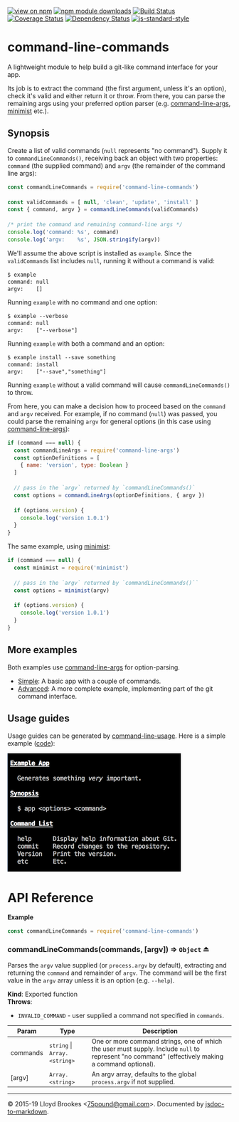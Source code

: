 [![view on npm](http://img.shields.io/npm/v/command-line-commands.svg)](https://www.npmjs.org/package/command-line-commands)
[![npm module downloads](http://img.shields.io/npm/dt/command-line-commands.svg)](https://www.npmjs.org/package/command-line-commands)
[![Build Status](https://travis-ci.org/75lb/command-line-commands.svg?branch=master)](https://travis-ci.org/75lb/command-line-commands)
[![Coverage Status](https://coveralls.io/repos/github/75lb/command-line-commands/badge.svg?branch=master)](https://coveralls.io/github/75lb/command-line-commands?branch=master)
[![Dependency Status](https://badgen.net/david/dep/75lb/command-line-commands)](https://david-dm.org/75lb/command-line-commands)
[![js-standard-style](https://img.shields.io/badge/code%20style-standard-brightgreen.svg)](https://github.com/feross/standard)

# command-line-commands
A lightweight module to help build a git-like command interface for your app.

Its job is to extract the command (the first argument, unless it's an option), check it's valid and either return it or throw. From there, you can parse the remaining args using your preferred option parser (e.g. [command-line-args](https://github.com/75lb/command-line-args), [minimist](https://github.com/substack/minimist) etc.).

## Synopsis

Create a list of valid commands (`null` represents "no command"). Supply it to `commandLineCommands()`, receiving back an object with two properties: `command` (the supplied command) and `argv` (the remainder of the command line args):
```js
const commandLineCommands = require('command-line-commands')

const validCommands = [ null, 'clean', 'update', 'install' ]
const { command, argv } = commandLineCommands(validCommands)

/* print the command and remaining command-line args */
console.log('command: %s', command)
console.log('argv:    %s', JSON.stringify(argv))
```

We'll assume the above script is installed as `example`. Since the `validCommands` list includes `null`, running it without a command is valid:
```
$ example
command: null
argv:    []
```

Running `example` with no command and one option:
```
$ example --verbose
command: null
argv:    ["--verbose"]
```

Running `example` with both a command and an option:
```
$ example install --save something
command: install
argv:    ["--save","something"]
```

Running `example` without a valid command will cause `commandLineCommands()` to throw.

From here, you can make a decision how to proceed based on the `command` and `argv` received. For example, if no command (`null`) was passed, you could parse the remaining `argv` for general options (in this case using [command-line-args](https://github.com/75lb/command-line-args)):

```js
if (command === null) {
  const commandLineArgs = require('command-line-args')
  const optionDefinitions = [
    { name: 'version', type: Boolean }
  ]

  // pass in the `argv` returned by `commandLineCommands()`
  const options = commandLineArgs(optionDefinitions, { argv })

  if (options.version) {
    console.log('version 1.0.1')
  }
}
```

The same example, using [minimist](https://github.com/substack/minimist):

```js
if (command === null) {
  const minimist = require('minimist')

  // pass in the `argv` returned by `commandLineCommands()``
  const options = minimist(argv)

  if (options.version) {
    console.log('version 1.0.1')
  }
}
```

## More examples

Both examples use [command-line-args](https://github.com/75lb/command-line-args) for option-parsing.

- [Simple](https://github.com/75lb/command-line-commands/blob/master/example/simple.js): A basic app with a couple of commands.
- [Advanced](https://github.com/75lb/command-line-commands/blob/master/example/advanced/git.js): A more complete example, implementing part of the git command interface.

## Usage guides

Usage guides can be generated by [command-line-usage](https://github.com/75lb/command-line-usage). Here is a simple example ([code](https://github.com/75lb/command-line-commands/blob/master/example/usage.js)):

![usage](https://raw.githubusercontent.com/75lb/command-line-commands/master/example/screens/command-list.png)

# API Reference
**Example**  
```js
const commandLineCommands = require('command-line-commands')
```
<a name="exp_module_command-line-commands--commandLineCommands"></a>

### commandLineCommands(commands, [argv]) ⇒ <code>Object</code> ⏏
Parses the `argv` value supplied (or `process.argv` by default), extracting and returning the `command` and remainder of `argv`. The command will be the first value in the `argv` array unless it is an option (e.g. `--help`).

**Kind**: Exported function  
**Throws**:

- `INVALID_COMMAND` - user supplied a command not specified in `commands`.


| Param | Type | Description |
| --- | --- | --- |
| commands | <code>string</code> \| <code>Array.&lt;string&gt;</code> | One or more command strings, one of which the user must supply. Include `null` to represent "no command" (effectively making a command optional). |
| [argv] | <code>Array.&lt;string&gt;</code> | An argv array, defaults to the global `process.argv` if not supplied. |


* * *

&copy; 2015-19 Lloyd Brookes \<75pound@gmail.com\>. Documented by [jsdoc-to-markdown](https://github.com/jsdoc2md/jsdoc-to-markdown).
